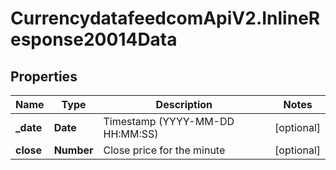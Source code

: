 # CurrencydatafeedcomApiV2.InlineResponse20014Data

## Properties
Name | Type | Description | Notes
------------ | ------------- | ------------- | -------------
**_date** | **Date** | Timestamp (YYYY-MM-DD HH:MM:SS) | [optional] 
**close** | **Number** | Close price for the minute | [optional] 
